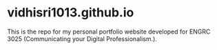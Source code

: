 # vidhisri1013.github.io
This is the repo for my personal portfolio website developed for ENGRC 3025 (Communicating your Digital Professionalism.).
